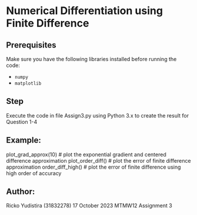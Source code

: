 # Numerical Differentiation using Finite Difference

## Prerequisites
Make sure you have the following libraries installed before running the code:

- `numpy`
- `matplotlib`


## Step
Execute the code in file Assign3.py using Python 3.x to create the result for Question 1-4


## Example:
plot_grad_approx(10)    # plot the exponential gradient and centered difference approximation
plot_order_diff()   # plot the error of finite difference approximation
order_diff_high()   # plot the error of finite difference using high order of accuracy

## Author:
Ricko Yudistira (31832278)
17 October 2023
MTMW12 Assignment 3